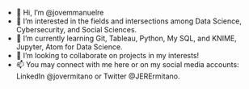 - 👋 Hi, I’m @jovemmanuelre
- 👀 I’m interested in the fields and intersections among Data Science, Cybersecurity, and Social Sciences.
- 🌱 I’m currently learning Git, Tableau, Python, My SQL, and KNIME, Jupyter, Atom for Data Science.
- 💞️ I’m looking to collaborate on projects in my interests!
- 📫 You may connect with me here or on my social media accounts: LinkedIn @jovermitano or Twitter @JERErmitano.

<!---
jovemmanuelre/jovemmanuelre is a ✨ special ✨ repository because its `README.md` (this file) appears on your GitHub profile.
You can click the Preview link to take a look at your changes.
--->
